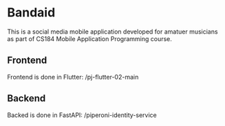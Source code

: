 # Bandaid
This is a social media mobile application developed for amatuer musicians as part of CS184 Mobile Application Programming course.

## Frontend

Frontend is done in Flutter: /pj-flutter-02-main

## Backend

Backed is done in FastAPI: /piperoni-identity-service
